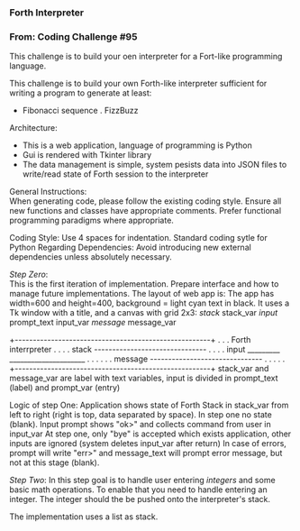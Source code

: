 ### Forth Interpreter
### From: Coding Challenge #95
This challenge is to build your oen interpreter for a Fort-like programming language.

This challenge is to build your own Forth-like interpreter sufficient for writing a program to generate at least:
- Fibonacci sequence
. FizzBuzz

Architecture:
- This is a web application, language of programming is Python 
- Gui is rendered with Tkinter library
- The data management is simple, system pesists data into JSON files to write/read state of Forth session to the interpreter

General Instructions:  
When generating code, please follow the existing coding style.
Ensure all new functions and classes have appropriate comments.
Prefer functional programming paradigms where appropriate.

Coding Style:
Use 4 spaces for indentation.
Standard coding sytle for Python
Regarding Dependencies:
Avoid introducing new external dependencies unless absolutely necessary.

*Step Zero*:  
This is the first iteration of implementation. 
Prepare interface and how to manage future implementations.
The layout of web app is:
The app has width=600 and height=400, background = light cyan text in black. 
It uses a Tk window with a title, and a canvas with grid 2x3:
*stack*	stack_var
*input*	prompt_text input_var
*message* message_var

+------------------------------------------------------+
.                                                      .
.            Forth interrpreter                        .
.                                                      .
.  stack     -------------------------------           .
.                                                      .
.  input     _________ _____________________           .
.                                                      .
.                                                      .
.  message   -------------------------------           .
.                                                      .
.                                                      .
+------------------------------------------------------+ 
stack_var and message_var are label with text variables, 
input is divided in prompt_text (label) and prompt_var (entry) 

Logic of step One:
Application shows state of Forth Stack in stack_var from left to right (right is top, data separated by space). In step one no state (blank).
Input prompt shows "ok>" and collects command from user in input_var
At step one, only "bye" is accepted which exists application, other inputs are ignored (system deletes input_var after return) 
In case of errors, prompt will write "err>" and message_text will prompt error message, but not at this stage (blank). 

*Step Two*:
In this step goal is to handle user entering *integers* and some basic math operations. 
To enable that you need to handle entering an integer. The integer should the be pushed
onto the interpreter's stack. 

The implementation uses a list as stack.